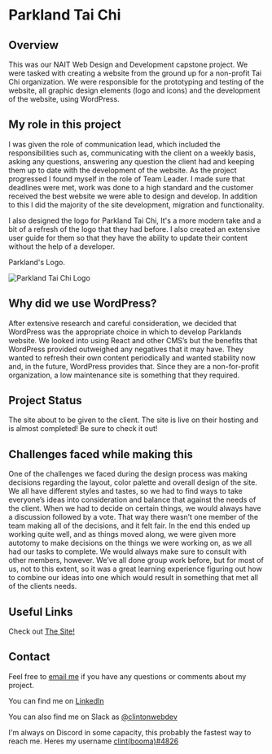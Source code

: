 # Parkland Tai Chi

## Overview
This was our NAIT Web Design and Development capstone project. We were tasked with creating a website from the ground up for a non-profit Tai Chi organization. We were responsible for the prototyping and testing of the website, all graphic design elements (logo and icons) and the development of the website, using WordPress. 

## My role in this project
I was given the role of communication lead, which included the responsibilities such as, communicating with the client on a weekly basis, asking any questions, answering any question the client had and keeping them up to date with the development of the website. As the project progressed I found myself in the role of Team Leader. I made sure that deadlines were met, work was done to a high standard and the customer received the best website we were able to design and develop. In addition to this I did the majority of the site development, migration and functionality.

I also designed the logo for Parkland Tai Chi, It's a more modern take and a bit of a refresh of the logo that they had before. I also created an extensive user guide for them so that they have the ability to update their content without the help of a developer.

Parkland's Logo. 

![Parkland Tai Chi Logo](https://user-images.githubusercontent.com/83998647/234753622-942666a3-94a9-42b7-8902-9430ffd0651a.jpg)

## Why did we use WordPress?
After extensive research and careful consideration, we decided that WordPress was the appropriate choice in which to develop Parklands website. We looked into using React and other CMS’s but the benefits that WordPress provided outweighed any negatives that it may have. They wanted to refresh their own content periodically and wanted stability now and, in the future, WordPress provides that. Since they are a non-for-profit organization, a low maintenance site is something that they required. 

## Project Status
The site about to be given to the client. The site is live on their hosting and is almost completed! Be sure to check it out!

## Challenges faced while making this
One of the challenges we faced during the design process was making decisions regarding the layout, color palette and overall design of the site. We all have different styles and tastes, so we had to find ways to take everyone’s ideas into consideration and balance that against the needs of the client. When we had to decide on certain things, we would always have a discussion followed by a vote. That way there wasn’t one member of the team making all of the decisions, and it felt fair. In the end this ended up working quite well, and as things moved along, we were given more autotomy to make decisions on the things we were working on, as we all had our tasks to complete. We would always make sure to consult with other members, however. We’ve all done group work before, but for most of us, not to this extent, so it was a great learning experience figuring out how to combine our ideas into one which would result in something that met all of the clients needs.

## Useful Links
Check out <a href="https://parklandtaichi.com" target="_blank">The Site!</a>

## Contact
Feel free to [email me](mailto:clintondgorda@gmail.com) if you have any questions or comments about my project.

You can find me on <a href="https://www.linkedin.com/in/clintonjewett/" target="_blank">LinkedIn</a>

You can also find me on Slack as <a href="https://clintssandbox.slack.com/team/U051WJSE588" target="_blank">@clintonwebdev</a>

I'm always on Discord in some capacity, this probably the fastest way to reach me. Heres my username <a href="https://discordapp.com/users/123456789012345678" target="_blank">clint(booma)#4826</a>
